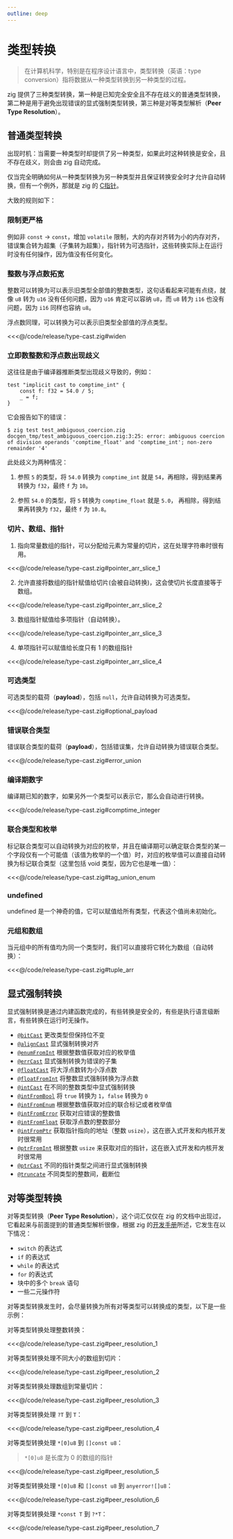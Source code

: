 ```yaml
---
outline: deep
---
```


# 类型转换

> 在计算机科学，特别是在程序设计语言中，类型转换（英语：type conversion）指将数据从一种类型转换到另一种类型的过程。

zig 提供了三种类型转换，第一种是已知完全安全且不存在歧义的普通类型转换，第二种是用于避免出现错误的显式强制类型转换，第三种是对等类型解析（**Peer Type Resolution**）。

## 普通类型转换

出现时机：当需要一种类型时却提供了另一种类型，如果此时这种转换是安全，且不存在歧义，则会由 zig 自动完成。

仅当完全明确如何从一种类型转换为另一种类型并且保证转换安全时才允许自动转换，但有一个例外，那就是 zig 的 [C指针](https://ziglang.org/documentation/master/#C-Pointers)。

大致的规则如下：

### 限制更严格

例如非 `const` -> `const`，增加 `volatile` 限制，大的内存对齐转为小的内存对齐，错误集合转为超集（子集转为超集），指针转为可选指针，这些转换实际上在运行时没有任何操作，因为值没有任何变化。

### 整数与浮点数拓宽

整数可以转换为可以表示旧类型全部值的整数类型，这句话看起来可能有点绕，就像 `u8` 转为 `u16` 没有任何问题，因为 `u16` 肯定可以容纳 `u8`，而 `u8` 转为 `i16` 也没有问题，因为 `i16` 同样也容纳 `u8`。

浮点数同理，可以转换为可以表示旧类型全部值的浮点类型。

<<<@/code/release/type-cast.zig#widen

### 立即数整数和浮点数出现歧义

这往往是由于编译器推断类型出现歧义导致的，例如：

```zig
test "implicit cast to comptime_int" {
    const f: f32 = 54.0 / 5;
    _ = f;
}
```

它会报告如下的错误：

```shell
$ zig test test_ambiguous_coercion.zig
docgen_tmp/test_ambiguous_coercion.zig:3:25: error: ambiguous coercion of division operands 'comptime_float' and 'comptime_int'; non-zero remainder '4'
```

此处歧义为两种情况：

1. 参照 `5` 的类型，将 `54.0` 转换为 `comptime_int` 就是 `54`，再相除，得到结果再转换为 `f32`，最终 `f` 为 `10`。

2. 参照 `54.0` 的类型，将 `5` 转换为 `comptime_float` 就是 `5.0`， 再相除，得到结果再转换为 `f32`，最终 `f` 为 `10.8`。

### 切片、数组、指针

1. 指向常量数组的指针，可以分配给元素为常量的切片，这在处理字符串时很有用。

<<<@/code/release/type-cast.zig#pointer_arr_slice_1

2. 允许直接将数组的指针赋值给切片(会被自动转换)，这会使切片长度直接等于数组。

<<<@/code/release/type-cast.zig#pointer_arr_slice_2

3. 数组指针赋值给多项指针（自动转换）。

<<<@/code/release/type-cast.zig#pointer_arr_slice_3

4. 单项指针可以赋值给长度只有 1 的数组指针

<<<@/code/release/type-cast.zig#pointer_arr_slice_4

### 可选类型

可选类型的载荷（**payload**），包括 `null`，允许自动转换为可选类型。

<<<@/code/release/type-cast.zig#optional_payload

### 错误联合类型

错误联合类型的载荷（**payload**），包括错误集，允许自动转换为错误联合类型。

<<<@/code/release/type-cast.zig#error_union

### 编译期数字

编译期已知的数字，如果另外一个类型可以表示它，那么会自动进行转换。

<<<@/code/release/type-cast.zig#comptime_integer

### 联合类型和枚举

标记联合类型可以自动转换为对应的枚举，并且在编译期可以确定联合类型的某一个字段仅有一个可能值（该值为枚举的一个值）时，对应的枚举值可以直接自动转换为标记联合类型（这里包括 void 类型，因为它也是唯一值）：

<<<@/code/release/type-cast.zig#tag_union_enum

### undefined

undefined 是一个神奇的值，它可以赋值给所有类型，代表这个值尚未初始化。

### 元组和数组

当元组中的所有值均为同一个类型时，我们可以直接将它转化为数组（自动转换）：

<<<@/code/release/type-cast.zig#tuple_arr

## 显式强制转换

显式强制转换是通过内建函数完成的，有些转换是安全的，有些是执行语言级断言，有些转换在运行时无操作。

- [`@bitCast`](https://ziglang.org/documentation/master/#bitCast) 更改类型但保持位不变
- [`@alignCast`](https://ziglang.org/documentation/master/#alignCast) 显式强制转换对齐
- [`@enumFromInt`](https://ziglang.org/documentation/master/#enumFromInt) 根据整数值获取对应的枚举值
- [`@errCast`](https://ziglang.org/documentation/master/#errorCast) 显式强制转换为错误的子集
- [`@floatCast`](https://ziglang.org/documentation/master/#floatCast) 将大浮点数转为小浮点数
- [`@floatFromInt`](https://ziglang.org/documentation/master/#floatFromInt) 将整数显式强制转换为浮点数
- [`@intCast`](https://ziglang.org/documentation/master/#intCast) 在不同的整数类型中显式强制转换
- [`@intFromBool`](https://ziglang.org/documentation/master/#intFromBool) 将 `true` 转换为 `1`，`false` 转换为 `0`
- [`@intFromEnum`](https://ziglang.org/documentation/master/#intFromEnum) 根据整数值获取对应的联合标记或者枚举值
- [`@intFromError`](https://ziglang.org/documentation/master/#intFromError) 获取对应错误的整数值
- [`@intFromFloat`](https://ziglang.org/documentation/master/#intFromFloat) 获取浮点数的整数部分
- [`@intFromPtr`](https://ziglang.org/documentation/master/#intFromPtr) 获取指针指向的地址（整数 `usize`），这在嵌入式开发和内核开发时很常用
- [`@ptrFromInt`](https://ziglang.org/documentation/master/#ptrFromInt) 根据整数 `usize` 来获取对应的指针，这在嵌入式开发和内核开发时很常用
- [`@ptrCast`](https://ziglang.org/documentation/master/#ptrCast) 不同的指针类型之间进行显式强制转换
- [`@truncate`](https://ziglang.org/documentation/master/#truncate) 不同类型的整数间，截断位

## 对等类型转换

对等类型转换（**Peer Type Resolution**），这个词汇仅仅在 zig 的文档中出现过，它看起来与前面提到的普通类型解析很像，根据 zig 的[开发手册](https://ziglang.org/documentation/master/)所述，它发生在以下情况：

- `switch` 的表达式
- `if` 的表达式
- `while` 的表达式
- `for` 的表达式
- 块中的多个 `break` 语句
- 一些二元操作符

对等类型转换发生时，会尽量转换为所有对等类型可以转换成的类型，以下是一些示例：

对等类型转换处理整数转换：

<<<@/code/release/type-cast.zig#peer_resolution_1

对等类型转换处理不同大小的数组到切片：

<<<@/code/release/type-cast.zig#peer_resolution_2

对等类型转换处理数组到常量切片：

<<<@/code/release/type-cast.zig#peer_resolution_3

对等类型转换处理 `?T` 到 `T`：

<<<@/code/release/type-cast.zig#peer_resolution_4

对等类型转换处理 `*[0]u8` 到 `[]const u8`：

> `*[0]u8` 是长度为 0 的数组的指针

<<<@/code/release/type-cast.zig#peer_resolution_5

对等类型转换处理 `*[0]u8` 和 `[]const u8` 到 `anyerror![]u8`：

<<<@/code/release/type-cast.zig#peer_resolution_6

对等类型转换处理 `*const T` 到 `?*T`：

<<<@/code/release/type-cast.zig#peer_resolution_7
